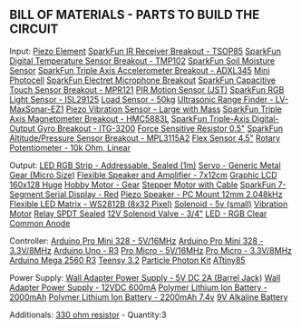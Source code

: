 BILL OF MATERIALS - PARTS TO BUILD THE CIRCUIT
----------------------------------------------
Input:
[Piezo Element](https://www.sparkfun.com/products/10293)
[SparkFun IR Receiver Breakout - TSOP85](https://www.sparkfun.com/products/8554)
[SparkFun Digital Temperature Sensor Breakout - TMP102](https://www.sparkfun.com/products/11931)
[SparkFun Soil Moisture Sensor](https://www.sparkfun.com/products/13322)
[SparkFun Triple Axis Accelerometer Breakout - ADXL345](https://www.sparkfun.com/products/9836)
[Mini Photocell](https://www.sparkfun.com/products/9088)
[SparkFun Electret Microphone Breakout](https://www.sparkfun.com/products/9964)
[SparkFun Capacitive Touch Sensor Breakout - MPR121](https://www.sparkfun.com/products/9695)
[PIR Motion Sensor (JST)](https://www.sparkfun.com/products/13285)
[SparkFun RGB Light Sensor - ISL29125](https://www.sparkfun.com/products/12829)
[Load Sensor - 50kg](https://www.sparkfun.com/products/10245)
[Ultrasonic Range Finder - LV-MaxSonar-EZ1](https://www.sparkfun.com/products/639)
[Piezo Vibration Sensor - Large with Mass](https://www.sparkfun.com/products/9197)
[SparkFun Triple Axis Magnetometer Breakout - HMC5883L](https://www.sparkfun.com/products/10530)
[SparkFun Triple-Axis Digital-Output Gyro Breakout - ITG-3200](https://www.sparkfun.com/products/11977)
[Force Sensitive Resistor 0.5"](https://www.sparkfun.com/products/9375)
[SparkFun Altitude/Pressure Sensor Breakout - MPL3115A2](https://www.sparkfun.com/products/11084)
[Flex Sensor 4.5"](https://www.sparkfun.com/products/8606)
[Rotary Potentiometer - 10k Ohm, Linear](https://www.sparkfun.com/products/9939)

Output:
[LED RGB Strip - Addressable, Sealed (1m)](https://www.sparkfun.com/products/12027)
[Servo - Generic Metal Gear (Micro Size)](https://www.sparkfun.com/products/10333)
[Flexible Speaker and Amplifier - 7x12cm](https://www.sparkfun.com/products/12723)
[Graphic LCD 160x128 Huge](https://www.sparkfun.com/products/8799)
[Hobby Motor - Gear](https://www.sparkfun.com/products/11696)
[Stepper Motor with Cable](https://www.sparkfun.com/products/9238)
[SparkFun 7-Segment Serial Display - Red](https://www.sparkfun.com/products/11441)
[Piezo Speaker - PC Mount 12mm 2.048kHz](https://www.sparkfun.com/products/7950)
[Flexible LED Matrix - WS2812B (8x32 Pixel)](https://www.sparkfun.com/products/13304)
[Solenoid - 5v (small)](https://www.sparkfun.com/products/11015)
[Vibration Motor](https://www.sparkfun.com/products/8449)
[Relay SPDT Sealed](https://www.sparkfun.com/products/100)
[12V Solenoid Valve - 3/4"](https://www.sparkfun.com/products/10456?_ga=1.191796521.287856586.1404736557)
[LED - RGB Clear Common Anode](https://www.sparkfun.com/products/10820)

Controller:
[Arduino Pro Mini 328 - 5V/16MHz](https://www.sparkfun.com/products/11113)
[Arduino Pro Mini 328 - 3.3V/8MHz](https://www.sparkfun.com/products/11114)
[Arduino Uno - R3](https://www.sparkfun.com/products/11021)
[Pro Micro - 5V/16MHz](https://www.sparkfun.com/products/12640)
[Pro Micro - 3.3V/8MHz](https://www.sparkfun.com/products/12587)
[Arduino Mega 2560 R3](https://www.sparkfun.com/products/11061)
[Teensy 3.2](https://www.sparkfun.com/products/13736)
[Particle Photon Kit](https://www.sparkfun.com/products/13345)
[ATtiny85](https://www.sparkfun.com/products/9378)

Power Supply:
[Wall Adapter Power Supply - 5V DC 2A (Barrel Jack)](https://www.sparkfun.com/products/12889)
[Wall Adapter Power Supply - 12VDC 600mA](https://www.sparkfun.com/products/9442)
[Polymer Lithium Ion Battery - 2000mAh](https://www.sparkfun.com/products/8483)
[Polymer Lithium Ion Battery - 2200mAh 7.4v](https://www.sparkfun.com/products/11856)
[9V Alkaline Battery](https://www.sparkfun.com/products/10218)

Additionals:
[330 ohm resistor](https://www.sparkfun.com/products/8377) - Quantity:3